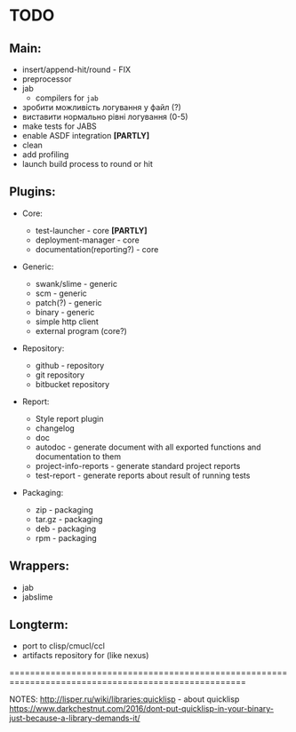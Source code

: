 # TODO

## Main:
* insert/append-hit/round - FIX
* preprocessor
* jab
  * compilers for `jab`
* зробити можливість логування у файл (?)
* виставити нормально рівні логування (0-5)
* make tests for JABS
* enable ASDF integration **[PARTLY]**
* clean
* add profiling
* launch build process to round or hit

## Plugins:
* Core:
  * test-launcher - core **[PARTLY]**
  * deployment-manager - core
  * documentation(reporting?) - core

* Generic:
  * swank/slime - generic
  * scm - generic
  * patch(?) - generic
  * binary - generic
  * simple http client
  * external program (core?)

* Repository:
  * github - repository
  * git repository
  * bitbucket repository

* Report:
  * Style report plugin
  * changelog
  * doc
  * autodoc - generate document with all exported functions and documentation to them
  * project-info-reports - generate standard project reports
  * test-report - generate reports about result of running tests

* Packaging:
  * zip - packaging
  * tar.gz - packaging
  * deb - packaging
  * rpm - packaging

## Wrappers:
* jab
* jabslime

## Longterm:
* port to clisp/cmucl/ccl
* artifacts repository for (like nexus)

====================================================================================================
  
NOTES:
http://lisper.ru/wiki/libraries:quicklisp - about quicklisp
https://www.darkchestnut.com/2016/dont-put-quicklisp-in-your-binary-just-because-a-library-demands-it/
